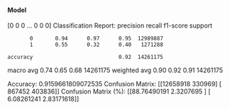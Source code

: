 #### Model
[0 0 0 ... 0 0 0]
Classification Report:
              precision    recall  f1-score   support

           0       0.94      0.97      0.95  12989887
           1       0.55      0.32      0.40   1271288

    accuracy                           0.92  14261175
   macro avg       0.74      0.65      0.68  14261175
weighted avg       0.90      0.92      0.91  14261175

Accuracy: 0.9159661809072535
Confusion Matrix:
[[12658918   330969]
 [  867452   403836]]
Confusion Matrix (%):
[[88.76490191  2.3207695 ]
 [ 6.08261241  2.83171618]]
